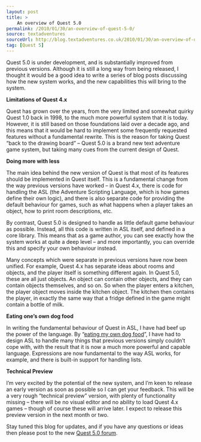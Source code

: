 ```yaml
---
layout: post
title: >
    An overview of Quest 5.0
permalink: /2010/01/30/an-overview-of-quest-5-0/
source: textadventures
sourceUrl: http://blog.textadventures.co.uk/2010/01/30/an-overview-of-quest-5-0/
tag: [Quest 5]
---
```

<p>Quest 5.0 is under development, and is substantially improved from previous versions. Although it is still a long way from being released, I thought it would be a good idea to write a series of blog posts discussing how the new system works, and the new capabilities this will bring to the system.</p>
<p><b>Limitations of Quest 4.x</b></p>
<p>Quest has grown over the years, from the very limited and somewhat quirky Quest 1.0 back in 1998, to the much more powerful system that it is today. However, it is still based on those foundations laid over a decade ago, and this means that it would be hard to implement some frequently requested features without a fundamental rewrite. This is the reason for taking Quest “back to the drawing board” – Quest 5.0 is a brand new text adventure game system, but taking many cues from the current design of Quest.<p>
<p><b>Doing more with less</b></p>
<p>The main idea behind the new version of Quest is that most of its features should be implemented in Quest itself. This is a fundamental change from the way previous versions have worked – in Quest 4.x, there is code for handling the ASL (the Adventure Scripting Language, which is how games define their own logic), and there is also separate code for providing the default behaviour for games, such as what happens when a player takes an object, how to print room descriptions, etc.</p>
<p>By contrast, Quest 5.0 is designed to handle as little default game behaviour as possible. Instead, all this code is written in ASL itself, and defined in a core library. This means that as a game author, you can see exactly how the system works at quite a deep level – and more importantly, you can override this and specify your own behaviour instead.</p>
<p>Many concepts which were separate in previous versions have now been unified. For example, Quest 4.x has separate ideas about rooms and objects, and the player itself is something different again. In Quest 5.0, these are all just objects. An object can contain other objects, and they can contain objects themselves, and so on. So when the player enters a kitchen, the player object moves inside the kitchen object. The kitchen then contains the player, in exactly the same way that a fridge defined in the game might contain a bottle of milk.</p>
<p><b>Eating one’s own dog food</b></p>
<p>In writing the fundamental behaviour of Quest in ASL, I have had beef up the power of the language. By “<a href="http://en.wikipedia.org/wiki/Eating_one's_own_dog_food">eating my own dog food</a>”, I have had to design ASL to handle many things that previous versions simply couldn’t cope with, with the result that it is now a much more powerful and capable language. Expressions are now fundamental to the way ASL works, for example, and there is built-in support for handling lists.</p>
<p><b>Technical Preview</b></p>
<p>I’m very excited by the potential of the new system, and I’m keen to release an early version as soon as possible so I can get your feedback. This will be a very rough “technical preview” version, with plenty of functionality missing – there will be no visual editor and no ability to load Quest 4.x games – though of course these will arrive later. I expect to release this preview version in the next month or two.</p>
<p>Stay tuned this blog for updates, and if you have any questions or ideas then please post to the new <a href="http://www.axeuk.com/phpBB3/viewforum.php?f=10">Quest 5.0 forum</a>.</p>